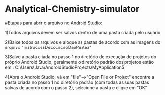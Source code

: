 # Analytical-Chemistry-simulator

#Etapas para abrir o arquivo no Android Studio:

1)Todos arquivos devem ser salvos dentro de uma pasta criada pelo usuário

2)Baixe todos os arquivos e aloque as pastas de acordo com as imagens do arquivo "instrucoesDeLocacaoDasPastas"

3)Salve a pasta criada no passo 1 no diretório de execução de projetos do próprio Android Studio, geralmente o diretório padrão dos
projetos estão em : C:\Users\Java\AndroidStudioProjects\MyApplication5

4)Abra o Android Studio, vá em "file"-->"Open File or Project" encontre a pasta criada no passo 1  no diretório padrão (com todas as suas pastas salvas de acordo com o passo 2), selecione a pasta e clique em "OK"

